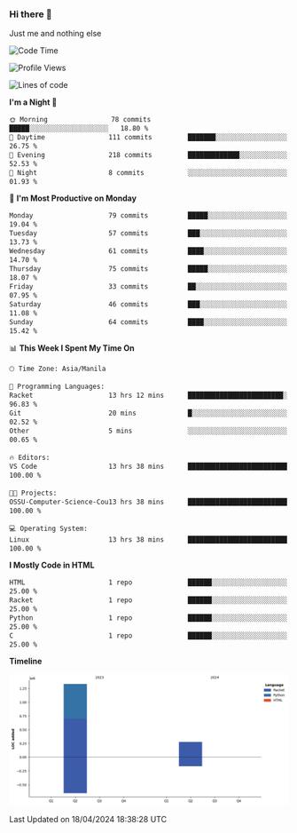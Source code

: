 ### Hi there 👋

Just me and nothing else


<!--START_SECTION:waka-->
![Code Time](http://img.shields.io/badge/Code%20Time-144%20hrs%2059%20mins-blue)

![Profile Views](http://img.shields.io/badge/Profile%20Views-18-blue)

![Lines of code](https://img.shields.io/badge/From%20Hello%20World%20I%27ve%20Written-1.6%20million%20lines%20of%20code-blue)

**I'm a Night 🦉** 

```text
🌞 Morning                78 commits          █████░░░░░░░░░░░░░░░░░░░░   18.80 % 
🌆 Daytime                111 commits         ███████░░░░░░░░░░░░░░░░░░   26.75 % 
🌃 Evening                218 commits         █████████████░░░░░░░░░░░░   52.53 % 
🌙 Night                  8 commits           ░░░░░░░░░░░░░░░░░░░░░░░░░   01.93 % 
```
📅 **I'm Most Productive on Monday** 

```text
Monday                   79 commits          █████░░░░░░░░░░░░░░░░░░░░   19.04 % 
Tuesday                  57 commits          ███░░░░░░░░░░░░░░░░░░░░░░   13.73 % 
Wednesday                61 commits          ████░░░░░░░░░░░░░░░░░░░░░   14.70 % 
Thursday                 75 commits          █████░░░░░░░░░░░░░░░░░░░░   18.07 % 
Friday                   33 commits          ██░░░░░░░░░░░░░░░░░░░░░░░   07.95 % 
Saturday                 46 commits          ███░░░░░░░░░░░░░░░░░░░░░░   11.08 % 
Sunday                   64 commits          ████░░░░░░░░░░░░░░░░░░░░░   15.42 % 
```


📊 **This Week I Spent My Time On** 

```text
🕑︎ Time Zone: Asia/Manila

💬 Programming Languages: 
Racket                   13 hrs 12 mins      ████████████████████████░   96.83 % 
Git                      20 mins             █░░░░░░░░░░░░░░░░░░░░░░░░   02.52 % 
Other                    5 mins              ░░░░░░░░░░░░░░░░░░░░░░░░░   00.65 % 

🔥 Editors: 
VS Code                  13 hrs 38 mins      █████████████████████████   100.00 % 

🐱‍💻 Projects: 
OSSU-Computer-Science-Cou13 hrs 38 mins      █████████████████████████   100.00 % 

💻 Operating System: 
Linux                    13 hrs 38 mins      █████████████████████████   100.00 % 
```

**I Mostly Code in HTML** 

```text
HTML                     1 repo              ██████░░░░░░░░░░░░░░░░░░░   25.00 % 
Racket                   1 repo              ██████░░░░░░░░░░░░░░░░░░░   25.00 % 
Python                   1 repo              ██████░░░░░░░░░░░░░░░░░░░   25.00 % 
C                        1 repo              ██████░░░░░░░░░░░░░░░░░░░   25.00 % 
```



**Timeline**

![Lines of Code chart](https://raw.githubusercontent.com/brutist/brutist/main/assets/bar_graph.png)


 Last Updated on 18/04/2024 18:38:28 UTC
<!--END_SECTION:waka-->
